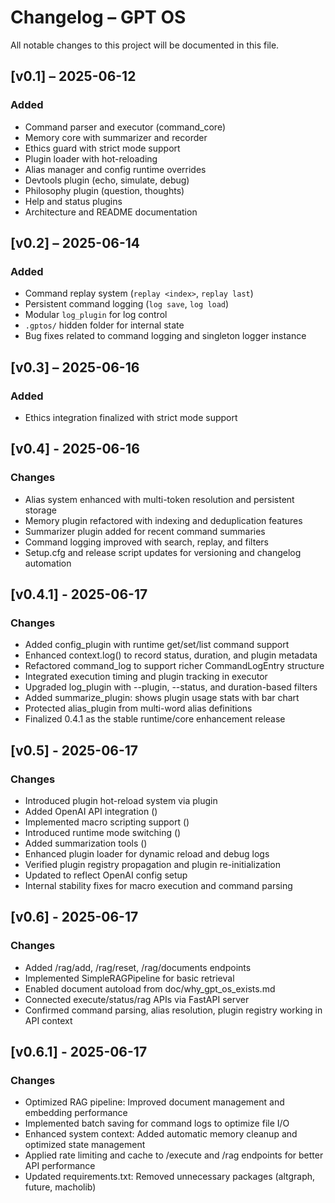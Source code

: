 # Changelog – GPT OS

All notable changes to this project will be documented in this file.

## [v0.1] – 2025-06-12
### Added
- Command parser and executor (command_core)
- Memory core with summarizer and recorder
- Ethics guard with strict mode support
- Plugin loader with hot-reloading
- Alias manager and config runtime overrides
- Devtools plugin (echo, simulate, debug)
- Philosophy plugin (question, thoughts)
- Help and status plugins
- Architecture and README documentation

## [v0.2] – 2025-06-14
### Added
- Command replay system (`replay <index>`, `replay last`)
- Persistent command logging (`log save`, `log load`)
- Modular `log_plugin` for log control
- `.gptos/` hidden folder for internal state
- Bug fixes related to command logging and singleton logger instance

## [v0.3] – 2025-06-16
### Added
- Ethics integration finalized with strict mode support


## [v0.4] - 2025-06-16
### Changes
- Alias system enhanced with multi-token resolution and persistent storage
- Memory plugin refactored with indexing and deduplication features
- Summarizer plugin added for recent command summaries
- Command logging improved with search, replay, and filters
- Setup.cfg and release script updates for versioning and changelog automation


## [v0.4.1] - 2025-06-17
### Changes
- Added config_plugin with runtime get/set/list command support
- Enhanced context.log() to record status, duration, and plugin metadata
- Refactored command_log to support richer CommandLogEntry structure
- Integrated execution timing and plugin tracking in executor
- Upgraded log_plugin with --plugin, --status, and duration-based filters
- Added summarize_plugin: shows plugin usage stats with bar chart
- Protected alias_plugin from multi-word alias definitions
- Finalized 0.4.1 as the stable runtime/core enhancement release


## [v0.5] - 2025-06-17
### Changes
- Introduced plugin hot-reload system via  plugin
- Added OpenAI API integration ()
- Implemented macro scripting support ()
- Introduced runtime mode switching ()
- Added summarization tools ()
- Enhanced plugin loader for dynamic reload and debug logs
- Verified plugin registry propagation and plugin re-initialization
- Updated  to reflect OpenAI config setup
- Internal stability fixes for macro execution and command parsing


## [v0.6] - 2025-06-17
### Changes
- Added /rag/add, /rag/reset, /rag/documents endpoints
- Implemented SimpleRAGPipeline for basic retrieval
- Enabled document autoload from doc/why_gpt_os_exists.md
- Connected execute/status/rag APIs via FastAPI server
- Confirmed command parsing, alias resolution, plugin registry working in API context


## [v0.6.1] - 2025-06-17
### Changes
- Optimized RAG pipeline: Improved document management and embedding performance
- Implemented batch saving for command logs to optimize file I/O
- Enhanced system context: Added automatic memory cleanup and optimized state management
- Applied rate limiting and cache to /execute and /rag endpoints for better API performance
- Updated requirements.txt: Removed unnecessary packages (altgraph, future, macholib)

